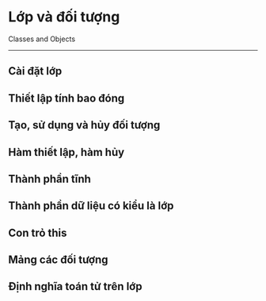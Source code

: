 # Lớp và đối tượng

Classes and Objects

---

## Cài đặt lớp
## Thiết lập tính bao đóng 
## Tạo, sử dụng và hủy đối tượng
## Hàm thiết lập, hàm hủy
## Thành phần tĩnh
## Thành phần dữ liệu có kiểu là lớp
## Con trỏ this
## Mảng các đối tượng
## Định nghĩa toán tử trên lớp